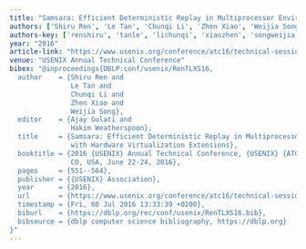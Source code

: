 ```yaml
---
title: "Samsara: Efficient Deterministic Replay in Multiprocessor Environments with Hardware Virtualization Extensions"
authors: ['Shiru Ren', 'Le Tan', 'Chunqi Li', 'Zhen Xiao', 'Weijia Song']
authors-key: ['renshiru', 'tanle', 'lichunqi', 'xiaozhen', 'songweijia']
year: "2016"
article-link: "https://www.usenix.org/conference/atc16/technical-sessions/presentation/ren"
venue: "USENIX Annual Technical Conference"
bibex: "@inproceedings{DBLP:conf/usenix/RenTLXS16,
  author    = {Shiru Ren and
               Le Tan and
               Chunqi Li and
               Zhen Xiao and
               Weijia Song},
  editor    = {Ajay Gulati and
               Hakim Weatherspoon},
  title     = {Samsara: Efficient Deterministic Replay in Multiprocessor Environments
               with Hardware Virtualization Extensions},
  booktitle = {2016 {USENIX} Annual Technical Conference, {USENIX} {ATC} 2016, Denver,
               CO, USA, June 22-24, 2016},
  pages     = {551--564},
  publisher = {{USENIX} Association},
  year      = {2016},
  url       = {https://www.usenix.org/conference/atc16/technical-sessions/presentation/ren},
  timestamp = {Fri, 08 Jul 2016 13:33:39 +0200},
  biburl    = {https://dblp.org/rec/conf/usenix/RenTLXS16.bib},
  bibsource = {dblp computer science bibliography, https://dblp.org}
}"
---
```

